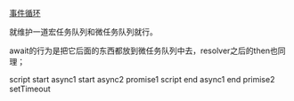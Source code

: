 

[事件循环](前端/基础系列/image2.png)

就维护一道宏任务队列和微任务队列就行。

await的行为是把它后面的东西都放到微任务队列中去，resolver之后的then也同理；

script start
async1 start
async2
promise1
script end
async1 end
primise2
setTimeout